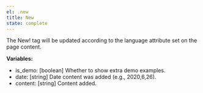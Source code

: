 ```yaml
---
el: .new
title: New
state: complete
---
```

The New! tag will be updated according to the language attribute set on the page content.

__Variables:__
* is_demo: [boolean] Whether to show extra demo examples.
* date: [string] Date content was added (e.g., 2020,6,26).
* content: [string] Content added.
